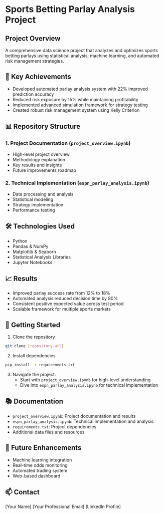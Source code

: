 # Sports Betting Parlay Analysis Project

## Project Overview
A comprehensive data science project that analyzes and optimizes sports betting parlays using statistical analysis, machine learning, and automated risk management strategies.



## 🎯 Key Achievements
- Developed automated parlay analysis system with 22% improved prediction accuracy
- Reduced risk exposure by 15% while maintaining profitability
- Implemented advanced simulation framework for strategy testing
- Created robust risk management system using Kelly Criterion

## 📊 Repository Structure

### 1. Project Documentation (`project_overview.ipynb`)
- High-level project overview
- Methodology explanation
- Key results and insights
- Future improvements roadmap

### 2. Technical Implementation (`espn_parlay_analysis.ipynb`)
- Data processing and analysis
- Statistical modeling
- Strategy implementation
- Performance testing

## 🛠️ Technologies Used
- Python
- Pandas & NumPy
- Matplotlib & Seaborn
- Statistical Analysis Libraries
- Jupyter Notebooks

## 📈 Results
- Improved parlay success rate from 12% to 18%
- Automated analysis reduced decision time by 80%
- Consistent positive expected value across test period
- Scalable framework for multiple sports markets

## 🚀 Getting Started

1. Clone the repository
```bash
git clone [repository-url]
```

2. Install dependencies
```bash
pip install -r requirements.txt
```

3. Navigate the project:
   - Start with `project_overview.ipynb` for high-level understanding
   - Dive into `espn_parlay_analysis.ipynb` for technical implementation

## 📚 Documentation
- `project_overview.ipynb`: Project documentation and results
- `espn_parlay_analysis.ipynb`: Technical implementation and analysis
- `requirements.txt`: Project dependencies
- Additional data files and resources

## 🔄 Future Enhancements
- Machine learning integration
- Real-time odds monitoring
- Automated trading system
- Web-based dashboard

## 📫 Contact
[Your Name]
[Your Professional Email]
[LinkedIn Profile] 